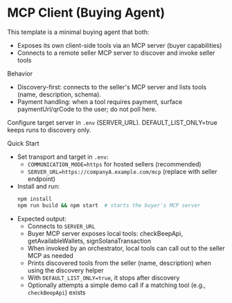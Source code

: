 # MCP Client (Buying Agent)

This template is a minimal buying agent that both:
- Exposes its own client-side tools via an MCP server (buyer capabilities)
- Connects to a remote seller MCP server to discover and invoke seller tools

Behavior
- Discovery-first: connects to the seller's MCP server and lists tools (name, description, schema).
- Payment handling: when a tool requires payment, surface paymentUrl/qrCode to the user; do not poll here.

Configure target server in `.env` (SERVER_URL). DEFAULT_LIST_ONLY=true keeps runs to discovery only.

Quick Start
- Set transport and target in `.env`:
  - `COMMUNICATION_MODE=https` for hosted sellers (recommended)
  - `SERVER_URL=https://companyA.example.com/mcp` (replace with seller endpoint)
- Install and run:
  ```bash
  npm install
  npm run build && npm start  # starts the buyer's MCP server
  ```
- Expected output:
  - Connects to `SERVER_URL`
  - Buyer MCP server exposes local tools: checkBeepApi, getAvailableWallets, signSolanaTransaction
  - When invoked by an orchestrator, local tools can call out to the seller MCP as needed
  - Prints discovered tools from the seller (name, description) when using the discovery helper
  - With `DEFAULT_LIST_ONLY=true`, it stops after discovery
  - Optionally attempts a simple demo call if a matching tool (e.g., `checkBeepApi`) exists
